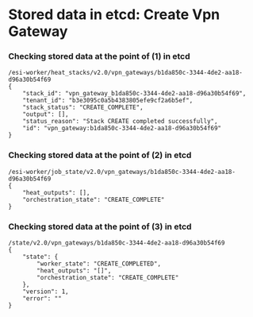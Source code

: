# Stored data in etcd: Create Vpn Gateway

### Checking stored data at the point of (1) in etcd

```
/esi-worker/heat_stacks/v2.0/vpn_gateways/b1da850c-3344-4de2-aa18-d96a30b54f69
{
    "stack_id": "vpn_gateway_b1da850c-3344-4de2-aa18-d96a30b54f69", 
    "tenant_id": "b3e3095c0a5b4383805efe9cf2a6b5ef", 
    "stack_status": "CREATE_COMPLETE", 
    "output": [], 
    "status_reason": "Stack CREATE completed successfully", 
    "id": "vpn_gateway:b1da850c-3344-4de2-aa18-d96a30b54f69"
}
```

### Checking stored data at the point of (2) in etcd

```
/esi-worker/job_state/v2.0/vpn_gateways/b1da850c-3344-4de2-aa18-d96a30b54f69
{
    "heat_outputs": [], 
    "orchestration_state": "CREATE_COMPLETE"
}
```

### Checking stored data at the point of (3) in etcd

```
/state/v2.0/vpn_gateways/b1da850c-3344-4de2-aa18-d96a30b54f69
{
    "state": {
        "worker_state": "CREATE_COMPLETED", 
        "heat_outputs": "[]", 
        "orchestration_state": "CREATE_COMPLETE"
    }, 
    "version": 1, 
    "error": ""
}
```
